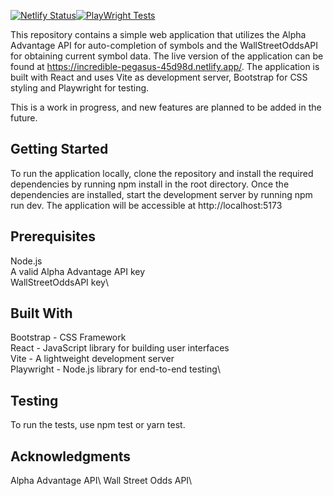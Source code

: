 [![Netlify Status](https://api.netlify.com/api/v1/badges/ebb591d1-2ff9-460f-9bd1-a5bef91a0fdd/deploy-status)](https://app.netlify.com/sites/incredible-pegasus-45d98d/deploys)[![PlayWright Tests](https://github.com/avalos010/Stock-charts/actions/workflows/playwright.yml/badge.svg)](https://github.com/avalos010/Stock-charts/actions/workflows/playwright.yml)

This repository contains a simple web application that utilizes the Alpha Advantage API for auto-completion of symbols and the WallStreetOddsAPI for obtaining current symbol data. The live version of the application can be found at https://incredible-pegasus-45d98d.netlify.app/. The application is built with React and uses Vite as development server, Bootstrap for CSS styling and Playwright for testing.

This is a work in progress, and new features are planned to be added in the future.

## Getting Started
To run the application locally, clone the repository and install the required dependencies by running npm install in the root directory. Once the dependencies are installed, start the development server by running npm run dev. The application will be accessible at http://localhost:5173

## Prerequisites
Node.js\
A valid Alpha Advantage API key\
WallStreetOddsAPI key\

## Built With
Bootstrap - CSS Framework\
React - JavaScript library for building user interfaces\
Vite - A lightweight development server\
Playwright - Node.js library for end-to-end testing\
## Testing
To run the tests, use npm test or yarn test.

## Acknowledgments
Alpha Advantage API\ 
Wall Street Odds API\


